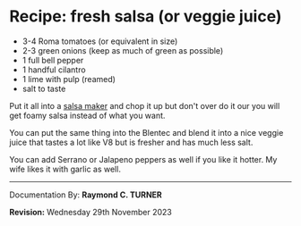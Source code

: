 # Recipe: fresh salsa (or veggie juice)

* 3-4 Roma tomatoes (or equivalent in size)
* 2-3 green onions (keep as much of green as possible)
* 1 full bell pepper
* 1 handful cilantro
* 1 lime with pulp (reamed)
* salt to taste

Put it all into a [salsa maker](https://amzn.to/46al9MX) and chop it up but don't over do it our you will get foamy salsa instead of what you want.

You can put the same thing into the Blentec and blend it into a nice veggie juice that tastes a lot like V8 but is fresher and has much less salt.

You can add Serrano or Jalapeno peppers as well if you like it hotter. My wife likes it with garlic as well.

---

Documentation By: **Raymond C. TURNER**

**Revision:** Wednesday 29th November 2023